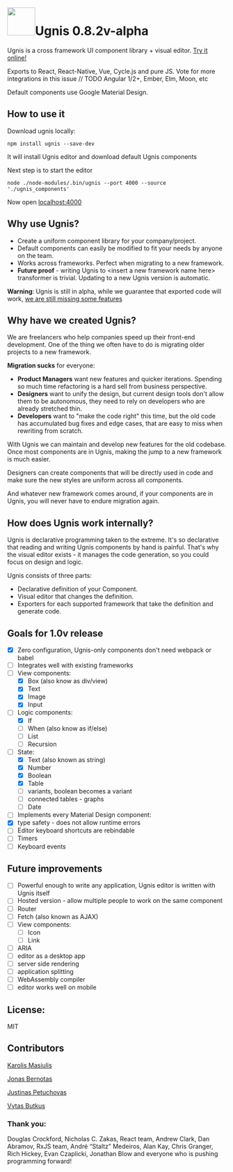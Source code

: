 # <img height="64" src="https://github.com/masiulis/ugnis/blob/dev/static_prod/images/logo_new256x256.png?raw=true" />Ugnis 0.8.2v-alpha

Ugnis is a cross framework UI component library + visual editor. [Try it online!](https://ugnis.com/editor)

Exports to React, React-Native, Vue, Cycle.js and pure JS. Vote for more integrations in this issue // TODO Angular 1/2+, Ember, Elm, Moon, etc

Default components use Google Material Design.

## How to use it

Download ugnis locally:

```
npm install ugnis --save-dev
```

It will install Ugnis editor and download default Ugnis components

Next step is to start the editor

```
node ./node-modules/.bin/ugnis --port 4000 --source './ugnis_components'
```

Now open [localhost:4000](http://localhost:4000)

## Why use Ugnis?

  - Create a uniform component library for your company/project.
  - Default components can easily be modified to fit your needs by anyone on the team.
  - Works across frameworks. Perfect when migrating to a new framework.
  - **Future proof** - writing Ugnis to \<insert a new framework name here\> transformer is trivial. Updating to a new Ugnis version is automatic.

**Warning**: Ugnis is still in alpha, while we guarantee that exported code will work, [we are still missing some features](https://github.com/UgnisSoftware/ugnis/#goals-for-10v-release)

## Why have we created Ugnis?

We are freelancers who help companies speed up their front-end development. One of the thing we often have to do is migrating older projects to a new framework.

**Migration sucks** for everyone:
  * **Product Managers** want new features and quicker iterations. Spending so much time refactoring is a hard sell from business perspective.
  * **Designers** want to unify the design, but current design tools don't allow them to be autonomous, they need to rely on developers who are already stretched thin.
  * **Developers** want to "make the code right" this time, but the old code has accumulated bug fixes and edge cases, that are easy to miss when rewriting from scratch.

With Ugnis we can maintain and develop new features for the old codebase. Once most components are in Ugnis, making the jump to a new framework is much easier.

Designers can create components that will be directly used in code and make sure the new styles are uniform across all components.

And whatever new framework comes around, if your components are in Ugnis, you will never have to endure migration again.

## How does Ugnis work internally?

Ugnis is declarative programming taken to the extreme. It's so declarative that reading and writing Ugnis components by hand is painful.
That's why the visual editor exists - it manages the code generation, so you could focus on design and logic.

Ugnis consists of three parts:

  - Declarative definition of your Component.
  - Visual editor that changes the definition.
  - Exporters for each supported framework that take the definition and generate code.

## Goals for 1.0v release

  - [x] Zero configuration, Ugnis-only components don't need webpack or babel
  - [ ] Integrates well with existing frameworks
  - [ ] View components:
    - [x] Box (also know as div/view)
    - [x] Text
    - [x] Image
    - [x] Input
  - [ ] Logic components:
    - [x] If
    - [ ] When (also know as if/else)
    - [ ] List
    - [ ] Recursion
  - [ ] State:
    - [x] Text (also known as string)
    - [x] Number
    - [x] Boolean
    - [x] Table
    - [ ] variants, boolean becomes a variant
    - [ ] connected tables - graphs
    - [ ] Date
  - [ ] Implements every Material Design component:
  - [x] type safety - does not allow runtime errors
  - [ ] Editor keyboard shortcuts are rebindable
  - [ ] Timers
  - [ ] Keyboard events

## Future improvements
  - [ ] Powerful enough to write any application, Ugnis editor is written with Ugnis itself
  - [ ] Hosted version - allow multiple people to work on the same component
  - [ ] Router
  - [ ] Fetch (also known as AJAX)
  - [ ] View components:
    - [ ] Icon
    - [ ] Link
  - [ ] ARIA
  - [ ] editor as a desktop app
  - [ ] server side rendering
  - [ ] application splitting
  - [ ] WebAssembly compiler
  - [ ] editor works well on mobile

## License:

MIT

## Contributors

[Karolis Masiulis](https://www.github.com/masiulis)

[Jonas Bernotas](https://github.com/Djonix)

[Justinas Petuchovas](https://github.com/jpetuchovas)

[Vytas Butkus](http://vytasbutkus.com/)

### Thank you:

Douglas Crockford, Nicholas C. Zakas, React team, Andrew Clark, Dan Abramov, RxJS team, André “Staltz” Medeiros, Alan Kay, Chris Granger, Rich Hickey, Evan Czaplicki, Jonathan Blow and everyone who is pushing programming forward!